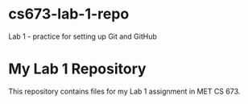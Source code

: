 # cs673-lab-1-repo
Lab 1 - practice for setting up Git and GitHub

# My Lab 1 Repository
This repository contains files for my Lab 1 assignment in MET CS 673.
